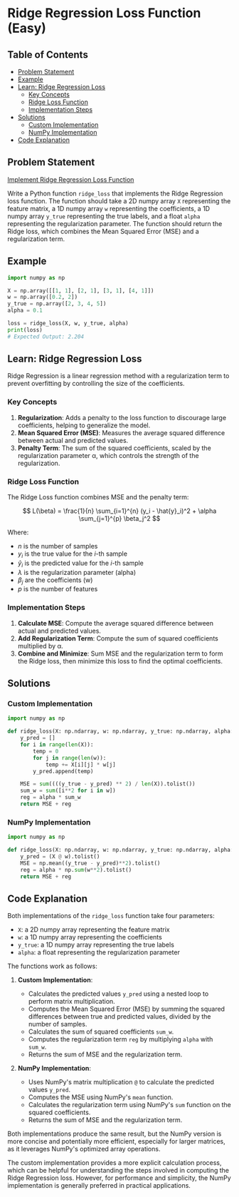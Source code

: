 # Ridge Regression Loss Function (Easy)

## Table of Contents

- [Problem Statement](#problem-statement)
- [Example](#example)
- [Learn: Ridge Regression Loss](#learn-ridge-regression-loss)
  - [Key Concepts](#key-concepts)
  - [Ridge Loss Function](#ridge-loss-function)
  - [Implementation Steps](#implementation-steps)
- [Solutions](#solutions)
  - [Custom Implementation](#custom-implementation)
  - [NumPy Implementation](#numpy-implementation)
- [Code Explanation](#code-explanation)

## Problem Statement

[Implement Ridge Regression Loss Function](https://www.deep-ml.com/problem/Ridge%20Regression%20Loss)

Write a Python function `ridge_loss` that implements the Ridge Regression loss function. The function should take a 2D numpy array `X` representing the feature matrix, a 1D numpy array `w` representing the coefficients, a 1D numpy array `y_true` representing the true labels, and a float `alpha` representing the regularization parameter. The function should return the Ridge loss, which combines the Mean Squared Error (MSE) and a regularization term.

## Example

```python
import numpy as np

X = np.array([[1, 1], [2, 1], [3, 1], [4, 1]])
w = np.array([0.2, 2])
y_true = np.array([2, 3, 4, 5])
alpha = 0.1

loss = ridge_loss(X, w, y_true, alpha)
print(loss)
# Expected Output: 2.204
```

## Learn: Ridge Regression Loss

Ridge Regression is a linear regression method with a regularization term to prevent overfitting by controlling the size of the coefficients.

### Key Concepts

1. **Regularization**: Adds a penalty to the loss function to discourage large coefficients, helping to generalize the model.
2. **Mean Squared Error (MSE)**: Measures the average squared difference between actual and predicted values.
3. **Penalty Term**: The sum of the squared coefficients, scaled by the regularization parameter α, which controls the strength of the regularization.

### Ridge Loss Function

The Ridge Loss function combines MSE and the penalty term:


$$
L(\beta) = \frac{1}{n} \sum_{i=1}^{n} (y_i - \hat{y}_i)^2 + \alpha \sum_{j=1}^{p} \beta_j^2
$$


Where:
- $n$ is the number of samples
- $y_i$ is the true value for the $i$-th sample
- $\hat{y}_i$ is the predicted value for the $i$-th sample
- $\lambda$ is the regularization parameter (alpha)
- $\beta_j$ are the coefficients (w)
- $p$ is the number of features

### Implementation Steps

1. **Calculate MSE**: Compute the average squared difference between actual and predicted values.
2. **Add Regularization Term**: Compute the sum of squared coefficients multiplied by α.
3. **Combine and Minimize**: Sum MSE and the regularization term to form the Ridge loss, then minimize this loss to find the optimal coefficients.

## Solutions

### Custom Implementation

```python
import numpy as np

def ridge_loss(X: np.ndarray, w: np.ndarray, y_true: np.ndarray, alpha: float) -> float:
    y_pred = []
    for i in range(len(X)):
        temp = 0
        for j in range(len(w)):
            temp += X[i][j] * w[j]
        y_pred.append(temp)

    MSE = sum((((y_true - y_pred) ** 2) / len(X)).tolist())
    sum_w = sum([i**2 for i in w])
    reg = alpha * sum_w
    return MSE + reg
```

### NumPy Implementation

```python
import numpy as np

def ridge_loss(X: np.ndarray, w: np.ndarray, y_true: np.ndarray, alpha: float) -> float:
    y_pred = (X @ w).tolist()
    MSE = np.mean((y_true - y_pred)**2).tolist()
    reg = alpha * np.sum(w**2).tolist()
    return MSE + reg
```

## Code Explanation

Both implementations of the `ridge_loss` function take four parameters:
- `X`: a 2D numpy array representing the feature matrix
- `w`: a 1D numpy array representing the coefficients
- `y_true`: a 1D numpy array representing the true labels
- `alpha`: a float representing the regularization parameter

The functions work as follows:

1. **Custom Implementation**:
   - Calculates the predicted values `y_pred` using a nested loop to perform matrix multiplication.
   - Computes the Mean Squared Error (MSE) by summing the squared differences between true and predicted values, divided by the number of samples.
   - Calculates the sum of squared coefficients `sum_w`.
   - Computes the regularization term `reg` by multiplying `alpha` with `sum_w`.
   - Returns the sum of MSE and the regularization term.

2. **NumPy Implementation**:
   - Uses NumPy's matrix multiplication `@` to calculate the predicted values `y_pred`.
   - Computes the MSE using NumPy's `mean` function.
   - Calculates the regularization term using NumPy's `sum` function on the squared coefficients.
   - Returns the sum of MSE and the regularization term.

Both implementations produce the same result, but the NumPy version is more concise and potentially more efficient, especially for larger matrices, as it leverages NumPy's optimized array operations.

The custom implementation provides a more explicit calculation process, which can be helpful for understanding the steps involved in computing the Ridge Regression loss. However, for performance and simplicity, the NumPy implementation is generally preferred in practical applications.
